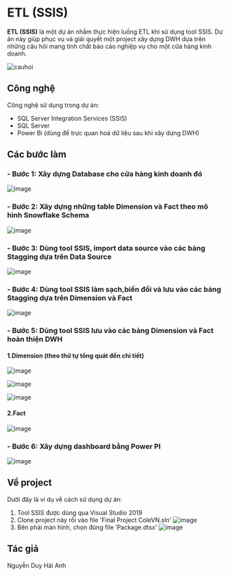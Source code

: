 # ETL (SSIS)

**ETL (SSIS)** là một dự án nhằm thực hiện luồng ETL khi sử dụng tool SSIS. Dự án này giúp phục vụ và giải quyết một project xây dựng DWH dựa trên những câu hỏi mang tính chất báo cáo nghiệp vụ cho một cửa hàng kinh doanh.

![cauhoi](https://github.com/user-attachments/assets/841199cb-2dd7-4489-bc42-50ea0f5ad2bf)


## Công nghệ

Công nghệ sử dụng trong dự án:
- SQL Server Integration Services (SSIS)
- SQL Server
- Power Bi (dùng để trực quan hoá dữ liệu sau khi xây dựng DWH)

## Các bước làm

### - Bước 1: Xây dựng Database cho cửa hàng kinh doanh đó
  ![image](https://github.com/user-attachments/assets/4229aca6-c269-4c5d-bd4c-fe990535b03d)
### - Bước 2: Xây dựng những table Dimension và Fact theo mô hình Snowflake Schema
![image](https://github.com/user-attachments/assets/654a37e9-b094-46db-8f9c-c60fbea6a308)
### - Bước 3: Dùng tool SSIS, import data source vào các bảng Stagging dựa trên Data Source
![image](https://github.com/user-attachments/assets/18345c53-46b8-4f6f-b7db-58b55bd966c7)
### - Bước 4: Dùng tool SSIS làm sạch,biến đổi và lưu vào các bảng Stagging dựa trên Dimension và Fact
![image](https://github.com/user-attachments/assets/75f50cf6-03ac-412c-9ec2-a6e7ecc7bfb1)
### - Bước 5: Dùng tool SSIS lưu vào các bảng Dimension và Fact hoàn thiện DWH
#### 1.Dimension (theo thứ tự tổng quát đến chi tiết)
![image](https://github.com/user-attachments/assets/cee9099e-06b8-4644-beb3-20f687ec516c)

![image](https://github.com/user-attachments/assets/7738a51a-26c3-4a6a-a3d6-b3feb198dd83)

![image](https://github.com/user-attachments/assets/5321471c-0fa3-43cb-aa5f-929286bdf672)

#### 2.Fact 
![image](https://github.com/user-attachments/assets/dc79a8eb-21fd-4be7-b4f0-6f7b82145412)

### - Bước 6: Xây dựng dashboard bằng Power PI
![image](https://github.com/user-attachments/assets/4763fbb2-9e14-4000-ac67-8170184a97e9)





## Về project

Dưới đây là ví dụ về cách sử dụng dự án:

1. Tool SSIS được dùng qua Visual Studio 2019
2. Clone project này rồi vào file 'Final Project ColeVN.sln'
![image](https://github.com/user-attachments/assets/09ce46a3-933d-4d0c-919d-2f77e678915b)
3. Bên phải màn hình, chọn đúng file 'Package.dtsx'
![image](https://github.com/user-attachments/assets/bbbb4081-cb39-4b24-be55-e5ca08fd031b)



## Tác giả
Nguyễn Duy Hải Anh

